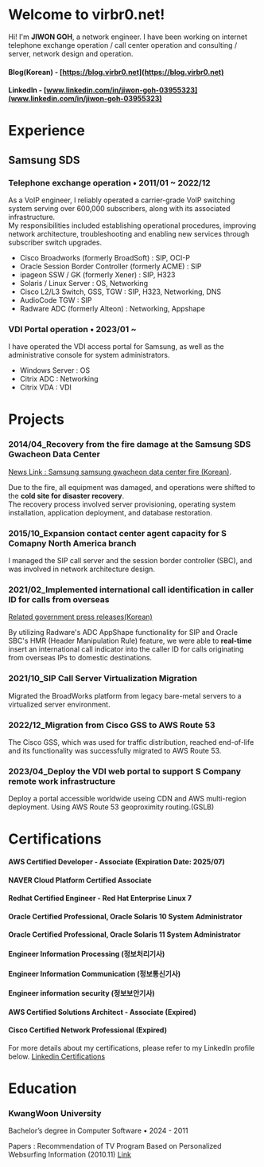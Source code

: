 # Welcome to virbr0.net!

Hi! I'm **JIWON GOH**, a network engineer.
I have been working on internet telephone exchange operation / call center operation and consulting / server, network design and operation.

#### Blog(Korean) - [https://blog.virbr0.net](https://blog.virbr0.net)
#### LinkedIn - [www.linkedin.com/in/jiwon-goh-03955323](www.linkedin.com/in/jiwon-goh-03955323)

# Experience

## Samsung SDS
### Telephone exchange operation  • 2011/01 ~ 2022/12

As a VoIP engineer, I reliably operated a carrier-grade VoIP switching system serving over 600,000 subscribers, along with its associated infrastructure.  
My responsibilities included establishing operational procedures, improving network architecture, troubleshooting and enabling new services through subscriber switch upgrades.

- Cisco Broadworks (formerly BroadSoft) : SIP, OCI-P
- Oracle Session Border Controller (formerly ACME) : SIP
- ipageon SSW / GK (formerly Xener) : SIP, H323
- Solaris / Linux Server : OS, Networking
- Cisco L2/L3 Switch, GSS, TGW : SIP, H323, Networking, DNS
-  AudioCode TGW : SIP
- Radware ADC (formerly Alteon) : Networking, Appshape

### VDI Portal operation  • 2023/01 ~ 

I have operated the VDI access portal for Samsung, as well as the administrative console for system administrators.

- Windows Server : OS
- Citrix ADC : Networking
- Citrix VDA : VDI

# Projects

### 2014/04_Recovery from the fire damage at the Samsung SDS Gwacheon Data Center
[News Link : Samsung samsung gwacheon data center fire (Korean)](https://www.yna.co.kr/view/AKR20140420062851061).

Due to the fire, all equipment was damaged, and operations were shifted to the **cold site for disaster recovery**.  
The recovery process involved server provisioning, operating system installation, application deployment, and database restoration.

### 2015/10_Expansion contact center agent capacity for S Comapny  North America branch 

I managed the SIP call server and the session border controller (SBC), and was involved in network architecture design.

### 2021/02_Implemented international call identification in caller ID for calls from overseas
[Related government press releases(Korean)](https://www.msit.go.kr/bbs/view.do?sCode=user&mId=113&mPid=112&pageIndex=1&bbsSeqNo=94&nttSeqNo=3179884&searchOpt=ALL&searchTxt=%EB%B3%B4%EC%9D%B4%EC%8A%A4)

By utilizing Radware's ADC AppShape functionality for SIP and Oracle SBC's HMR (Header Manipulation Rule) feature, we were able to **real-time** insert an international call indicator into the caller ID for calls originating from overseas IPs to domestic destinations.

### 2021/10_SIP Call Server Virtualization Migration

Migrated the BroadWorks platform from legacy bare-metal servers to a virtualized server environment.

### 2022/12_Migration from Cisco GSS to AWS Route 53

The Cisco GSS, which was used for traffic distribution, reached end-of-life and its functionality was successfully migrated to AWS Route 53.

### 2023/04_Deploy the VDI web portal to support S Company remote work infrastructure

Deploy a portal accessible worldwide useing CDN and AWS multi-region deployment. Using AWS Route 53 geoproximity routing.(GSLB)

# Certifications

#### AWS Certified Developer - Associate (Expiration Date: 2025/07) 
#### NAVER Cloud Platform Certified Associate
#### Redhat Certified Engineer - Red Hat Enterprise Linux 7
#### Oracle Certified Professional, Oracle Solaris 10 System Administrator
#### Oracle Certified Professional, Oracle Solaris 11 System Administrator
#### Engineer Information Processing (정보처리기사)
#### Engineer Information Communication (정보통신기사)
#### Engineer information security (정보보안기사)
#### AWS Certified Solutions Architect - Associate (Expired)
#### Cisco Certified Network Professional (Expired)

For more details about my certifications, please refer to my LinkedIn profile below.
[Linkedin Certifications](https://www.linkedin.com/in/jiwon-goh-03955323/details/certifications/)

# Education

### KwangWoon University 
Bachelor’s degree in Computer Software • 2024 - 2011

Papers : Recommendation of TV Program Based on Personalized Websurfing Information (2010.11) [Link](https://www.dbpia.co.kr/journal/articleDetail?nodeId=NODE01548277)
